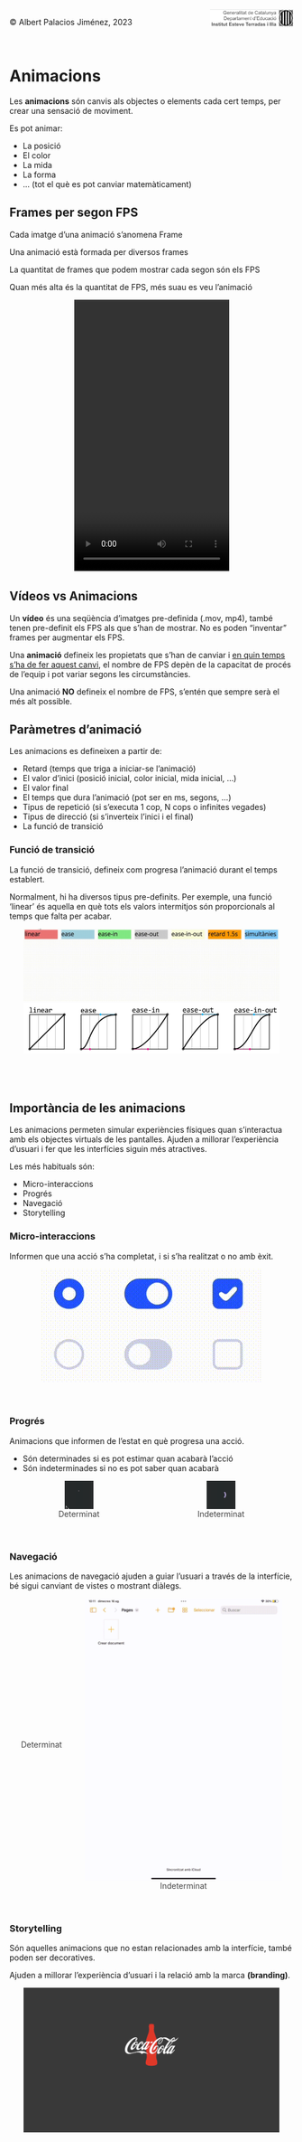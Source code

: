 <div style="display: flex; width: 100%;">
    <div style="flex: 1; padding: 0px;">
        <p>© Albert Palacios Jiménez, 2023</p>
    </div>
    <div style="flex: 1; padding: 0px; text-align: right;">
        <img src="../assets/ieti.png" height="32" alt="Logo de IETI" style="max-height: 32px;">
    </div>
</div>
<br/>

# Animacions

Les **animacions** són canvis als objectes o elements cada cert temps, per crear una sensació de moviment.

Es pot animar:

- La posició
- El color
- La mida
- La forma
- … (tot el què es pot canviar matemàticament)

## Frames per segon FPS

Cada imatge d’una animació s’anomena Frame

Una animació està formada per diversos frames

La quantitat de frames que podem mostrar cada segon són els FPS

Quan més alta és la quantitat de FPS, més suau es veu l’animació

<center>
<video width="275" height="480" controls autoplay loop>
  <source src="./assets/fps.mov" type="video/mp4">
  El teu navegador no suporta la reproducció de vídeo.
</video>
</center>

## Vídeos vs Animacions

Un **vídeo** és una seqüència d’imatges pre-definida (.mov,  mp4), també tenen pre-definit els FPS als que s’han de mostrar. No es poden “inventar” frames per augmentar els FPS.

Una **animació** defineix les propietats que s’han de canviar i <u>en quin temps s’ha de fer aquest canvi</u>, el nombre de FPS depèn de la capacitat de procés de l’equip i pot variar segons les circumstàncies. 

Una animació **NO** defineix el nombre de FPS, s’entén que sempre serà el més alt possible.

## Paràmetres d’animació

Les animacions es defineixen a partir de:

- Retard (temps que triga a iniciar-se l’animació)
- El valor d’inici (posició inicial, color inicial, mida inicial, …)
- El valor final
- El temps que dura l’animació (pot ser en ms, segons, …)
- Tipus de repetició (si s’executa 1 cop, N cops o infinites vegades)
- Tipus de direcció (si s’inverteix l’inici i el final)
- La funció de transició

### Funció de transició

La funció de transició, defineix com progresa l’animació durant el temps establert.

Normalment, hi ha diversos tipus pre-definits. Per exemple, una funció ‘linear’ és aquella en què tots els valors intermitjos són proporcionals al temps que falta per acabar.

<center>
<div>
<img src="./assets/transitionfunction.gif" style="max-width: 90%; max-height: 350px;" alt="">
<img src="./assets/transitionchart.png" style="max-width: 90%; max-height: 350px;" alt="">
</div>
<br/></center>
<br/>
<br/>

## Importància de les animacions

Les animacions permeten simular experiències físiques quan s’interactua amb els objectes virtuals de les pantalles.
Ajuden a millorar l’experiència d’usuari i fer que les interfícies siguin més atractives. 

Les més habituals són:

- Micro-interaccions
- Progrés
- Navegació
- Storytelling

### Micro-interaccions

Informen que una acció s’ha completat, i si s’ha realitzat o no amb èxit.

<center><img src="./assets/micro.gif" style="max-width: 90%; max-height: 350px;" alt="">
<br/></center>
<br/>
<br/>

### Progrés

Animacions que informen de l’estat en què progresa una acció.

- Són determinades si es pot estimar quan acabarà l’acció
- Són indeterminades si no es pot saber quan acabarà

<style>
.image-container {
    display: flex;
    justify-content: space-between;
    width: 100%;
}

.image-item {
    display: flex;
    flex-grow: 1;
    flex-direction: column;
    padding: 0px;
    display: flex;
    justify-content: center;
    align-items: center;
}

.image-item img {
    max-height: 450px;
    height: auto;
    width: auto;
    max-width: 90%;

}

.image-item-small img:first-child {
    max-height: 50px !important;
}

.image-item-big img:first-child {
    max-height: 500px !important;
}

.image-item div {
    color: #444444;
    text-align: center;
}
</style>
<div class="image-container">
    <div class="image-item image-item-small">
        <img src="./assets/progress1.gif" alt="">
        <div>Determinat</div>
    </div>
    <div class="image-item image-item-small">
        <img src="./assets/progress0.gif" alt="">
        <div>Indeterminat</div>
    </div>
</div>
<br/>
<br/>

### Navegació

Les animacions de navegació ajuden a guiar l’usuari a través de la interfície, bé sigui canviant de vistes o mostrant diàlegs.

<div class="image-container">
    <div class="image-item image-item-big">
        <img src="./assets/navigation0.gif" alt="">
        <div>Determinat</div>
    </div>
    <div class="image-item image-item-big">
        <img src="./assets/navigation1.gif" alt="">
        <div>Indeterminat</div>
    </div>
</div>
<br/>
<br/>

### Storytelling

Són aquelles animacions que no estan relacionades amb la interfície, també poden ser decoratives.

Ajuden a millorar l’experiència d’usuari i la relació amb la marca **(branding)**.

<center><img src="./assets/storytelling.gif" style="max-width: 90%; max-height: 350px;" alt="">
<br/></center>
<br/>
<br/>
